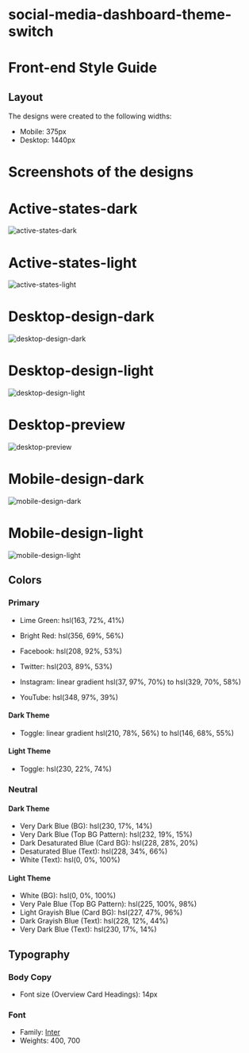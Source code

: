 # social-media-dashboard-theme-switch

# Front-end Style Guide

## Layout

The designs were created to the following widths:

- Mobile: 375px
- Desktop: 1440px

# Screenshots of the designs

# Active-states-dark
![active-states-dark](./design/active-states-dark.jpg)


# Active-states-light
![active-states-light](./design/active-states-light.jpg)


# Desktop-design-dark
![desktop-design-dark](./design/desktop-design-dark.jpg)


# Desktop-design-light
![desktop-design-light](./design/desktop-design-light.jpg)

# Desktop-preview
![desktop-preview](./design/desktop-preview.jpg)

# Mobile-design-dark
![mobile-design-dark](./design/mobile-design-dark.jpg)

# Mobile-design-light
![mobile-design-light](./design/mobile-design-light.jpg)

## Colors

### Primary

- Lime Green: hsl(163, 72%, 41%)
- Bright Red: hsl(356, 69%, 56%)

- Facebook: hsl(208, 92%, 53%)
- Twitter: hsl(203, 89%, 53%)
- Instagram: linear gradient hsl(37, 97%, 70%) to hsl(329, 70%, 58%)
- YouTube: hsl(348, 97%, 39%)

#### Dark Theme

- Toggle: linear gradient hsl(210, 78%, 56%) to hsl(146, 68%, 55%)

#### Light Theme

- Toggle: hsl(230, 22%, 74%)

### Neutral

#### Dark Theme

- Very Dark Blue (BG): hsl(230, 17%, 14%)
- Very Dark Blue (Top BG Pattern): hsl(232, 19%, 15%)
- Dark Desaturated Blue (Card BG): hsl(228, 28%, 20%)
- Desaturated Blue (Text): hsl(228, 34%, 66%)
- White (Text): hsl(0, 0%, 100%)

#### Light Theme

- White (BG): hsl(0, 0%, 100%)
- Very Pale Blue (Top BG Pattern): hsl(225, 100%, 98%)
- Light Grayish Blue (Card BG): hsl(227, 47%, 96%)
- Dark Grayish Blue (Text): hsl(228, 12%, 44%)
- Very Dark Blue (Text): hsl(230, 17%, 14%)

## Typography

### Body Copy

- Font size (Overview Card Headings): 14px

### Font

- Family: [Inter](https://fonts.google.com/specimen/Inter)
- Weights: 400, 700
